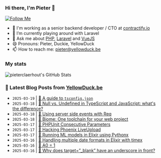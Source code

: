 ### Hi there, I'm Pieter 👋  
[![Follow Me](https://img.shields.io/github/followers/pieterclaerhout?label=Follow&style=social)](https://github.com/pieterclaerhout)

- 🏢 I'm working as a senior backend developer / CTO at [contractify.io](https://contractify.io)
- 🌱 I’m currently playing around with Laravel
- 💬 Ask me about [PHP](https://php.net), [Laravel](http://laravel.com) and [VueJS](https://vuejs.org)
- 😄 Pronouns: Pieter, Duckie, YellowDuck
- 📫 How to reach me: pieter@yellowduck.be

### My stats

![pieterclaerhout's GitHub Stats](https://github-readme-stats.vercel.app/api?username=pieterclaerhout&show_icons=true&count_private=true&line_height=40)

### 📩 Latest Blog Posts from [YellowDuck.be](https://www.yellowduck.be/)
<!-- BLOG-POST-LIST:START -->
- `2025-03-19` | [🔗 A guide to `tsconfig.json`](https://www.yellowduck.be/posts/a-guide-to-tsconfig-json)  
- `2025-03-18` | [🐥 Null vs. Undefined in TypeScript and JavaScript: what&#39;s the difference?](https://www.yellowduck.be/posts/null-vs-undefined-in-typescript-and-javascript-whats-the-difference)  
- `2025-03-18` | [🔗 Using server side events with Req](https://www.yellowduck.be/posts/wojtekmach-status-1872370654764576905)  
- `2025-03-18` | [🔗 Biome: One toolchain for your web project](https://www.yellowduck.be/posts/biome-one-toolchain-for-your-web-project)  
- `2025-03-17` | [🐥 PHPUnit Consecutive Parameters](https://www.yellowduck.be/posts/phpunit-consecutive-parameters)  
- `2025-03-17` | [🔗 Hacking Phoenix LiveUpload](https://www.yellowduck.be/posts/hacking-phoenix-liveupload)  
- `2025-03-17` | [🔗 Running ML models in Elixir using Pythonx](https://www.yellowduck.be/posts/running-ml-models-in-elixir-using-pythonx)  
- `2025-03-16` | [🐥 Handling multiple date formats in Elixir with timex](https://www.yellowduck.be/posts/handling-multiple-date-formats-in-elixir-with-timex)  
- `2025-03-16` | [🔗 A0 = 1](https://www.yellowduck.be/posts/a0-1)  
- `2025-03-16` | [🔗 Why does target=”_blank” have an underscore in front?](https://www.yellowduck.be/posts/why-does-target-blank-have-an-underscore-in-front)  

<!-- BLOG-POST-LIST:END -->
